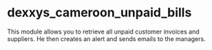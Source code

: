 # dexxys_cameroon_unpaid_bills
This module allows you to retrieve all unpaid customer invoices and suppliers. He then creates an alert and sends emails to the managers.
